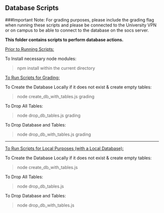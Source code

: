 ## Database Scripts

###Important Note: For grading purposes, please include the grading flag when running these scripts and please be connected to the University VPN or on campus to be able to connect to the database on the socs server.

**This folder contains scripts to perform database actions.**

<u>Prior to Running Scripts:</u>

To Install necessary node modules:
> npm install within the current directory

<u>To Run Scripts for Grading:</u> 

To Create the Database Locally if it does not exist & create empty tables:
> node create_db_with_tables.js grading

To Drop All Tables:
> node drop_db_tables.js grading

To Drop Database and Tables:
> node drop_db_with_tables.js grading

<hr>

<u>To Run Scripts for Local Purposes (with a Local Database):</u>

To Create the Database Locally if it does not exist & create empty tables:
> node create_db_with_tables.js

To Drop All Tables:
> node drop_db_tables.js 

To Drop Database and Tables:
> node drop_db_with_tables.js
